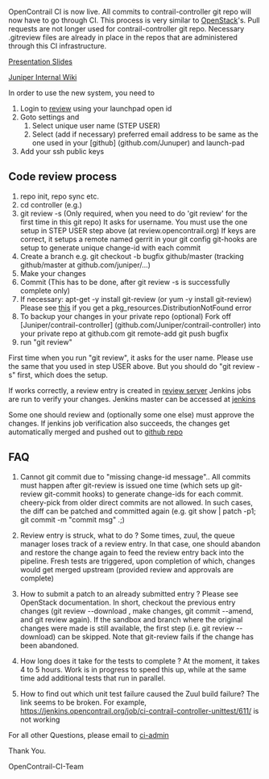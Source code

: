OpenContrail CI is now live. All commits to contrail-controller git repo will now have to go through CI. This process is very similar to [OpenStack](https://wiki.openstack.org/wiki/Gerrit_Workflow)'s. Pull requests are not longer used for contrail-controller git repo. Necessary .gitreview files are already in place in the repos that are administered through this CI infrastructure.

[Presentation Slides](https://github.com/Juniper/contrail-infra-config/blob/master/setup/OpenContrailCI.pptx)

[Juniper Internal Wiki](https://junipernetworks.sharepoint.com/teams/mvp/Contrail/_layouts/15/start.aspx#/Contrail%20Wiki/Contrail%20CI.aspx)

In order to use the new system, you need to 

1. Login to [review](review.opencontrail.org) using your launchpad open id
2. Goto settings and 
    1. Select unique user name (STEP USER)
    2. Select (add if necessary) preferred email address to be same as the one used in your [github] (github.com/Junuper) and launch-pad
3. Add your ssh public keys

## Code review process
1. repo init, repo sync etc.
2. cd controller (e.g.)
3. git review -s (Only required, when you need to do 'git review' for the first time in this git repo)
       It asks for username. You must use the one setup in STEP USER step above (at review.opencontrail.org)
       If keys are correct, it setups a remote named gerrit in your git config
       git-hooks are setup to generate unique change-id with each commit
4. Create a branch e.g. git checkout -b bugfix github/master (tracking github/master at github.com/juniper/...)
5. Make your changes
6. Commit (This has to be done, after git review -s is successfully complete only)
7. If necessary: apt-get -y install git-review (or yum -y install git-review)
     Please see [this](https://bugs.launchpad.net/git-review/+bug/1337701) if you get a pkg_resources.DistributionNotFound error
8. To backup your changes in your private repo (optional)
     Fork off [Juniper/contrail-controller] (github.com/Juniper/contrail-controller) into your private repo at github.com
     git remote-add <ur-private-repo>
     git push <ur-private-repo> bugfix
9. run "git review"

First time when you run "git review", it asks for the user name. Please use the same that you used in step USER above. But you should do "git review -s" first, which does the setup.

If works correctly, a review entry is created in [review server](review.opencontrail.org) Jenkins jobs are run to verify your changes. Jenkins master can be accessed at [jenkins](jenkins.opencontrail.org)

Some one should review and (optionally some one else) must approve the changes. If jenkins job verification also succeeds, the changes get automatically merged and pushed out to [github repo](github.com/Juniper/contrail-controller)


## FAQ

1. Cannot git commit due to "missing change-id message"..
    All commits must happen after git-review is issued one time (which sets up git-review git-commit hooks) to generate change-ids for each commit. cheery-pick from older direct commits are not allowed. In such cases, the diff can be patched and committed again (e.g. git show <commit-id> | patch -p1; git commit -m "commit msg" .;)

2. Review entry is struck, what to do ?
    Some times, zuul, the queue manager loses track of a review entry. In that case, one should abandon and restore the change again to feed the review entry back into the pipeline. Fresh tests are triggered, upon completion of which, changes would get merged upstream (provided review and approvals are complete)

3. How to submit a patch to an already submitted entry ?
    Please see OpenStack documentation. In short, checkout the previous entry changes (git review --download <review-entry-id>, make changes, git commit --amend, and git review again).  If the sandbox and branch where the original changes were made is still available, the first step (i.e. git review --download) can be skipped. Note that git-review fails if the change has been abandoned.

4. How long does it take for the tests to complete ?
    At the moment, it takes 4 to 5 hours. Work is in progress to speed this up, while at the same time add additional tests that run in parallel.

5. How to find out which unit test failure caused the Zuul build failure?
The link seems to be broken. For example, https://jenkins.opencontrail.org/job/ci-contrail-controller-unittest/611/ is not working

For all other Questions, please email to [ci-admin](mailto:ci-admin@opencontrail.org)

Thank You.

OpenContrail-CI-Team